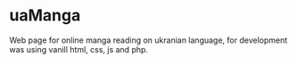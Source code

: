 # uaManga
Web page for online manga reading on ukranian language, for development was using vanill html, css, js and php.